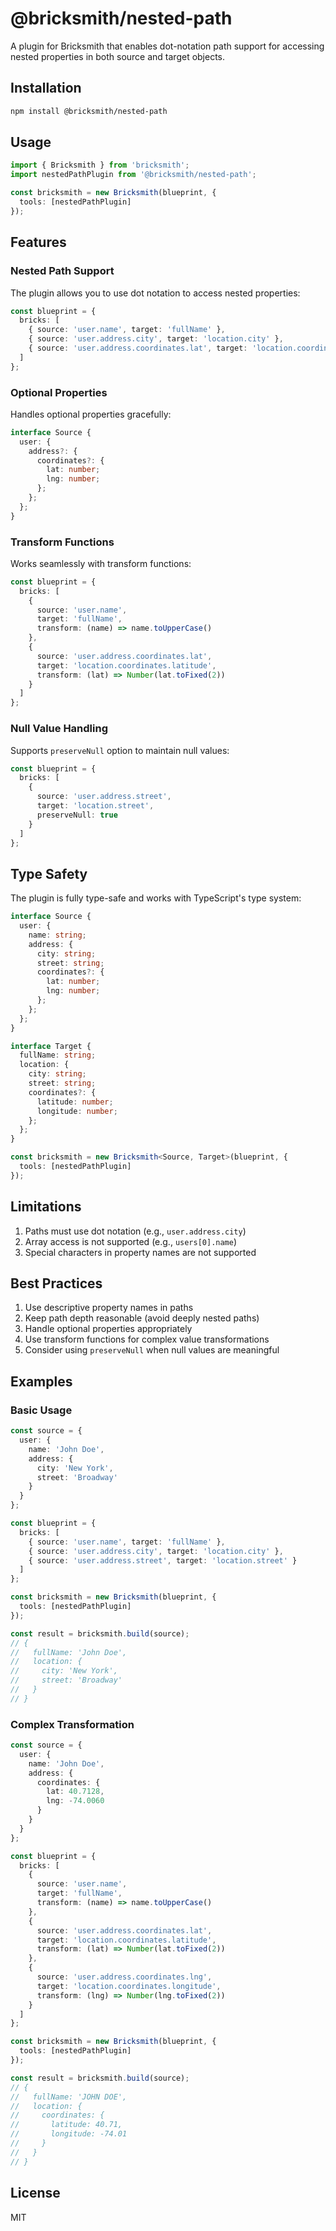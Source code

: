 # @bricksmith/nested-path

A plugin for Bricksmith that enables dot-notation path support for accessing nested properties in both source and target objects.

## Installation

```bash
npm install @bricksmith/nested-path
```

## Usage

```typescript
import { Bricksmith } from 'bricksmith';
import nestedPathPlugin from '@bricksmith/nested-path';

const bricksmith = new Bricksmith(blueprint, {
  tools: [nestedPathPlugin]
});
```

## Features

### Nested Path Support

The plugin allows you to use dot notation to access nested properties:

```typescript
const blueprint = {
  bricks: [
    { source: 'user.name', target: 'fullName' },
    { source: 'user.address.city', target: 'location.city' },
    { source: 'user.address.coordinates.lat', target: 'location.coordinates.latitude' }
  ]
};
```

### Optional Properties

Handles optional properties gracefully:

```typescript
interface Source {
  user: {
    address?: {
      coordinates?: {
        lat: number;
        lng: number;
      };
    };
  };
}
```

### Transform Functions

Works seamlessly with transform functions:

```typescript
const blueprint = {
  bricks: [
    { 
      source: 'user.name', 
      target: 'fullName',
      transform: (name) => name.toUpperCase()
    },
    {
      source: 'user.address.coordinates.lat',
      target: 'location.coordinates.latitude',
      transform: (lat) => Number(lat.toFixed(2))
    }
  ]
};
```

### Null Value Handling

Supports `preserveNull` option to maintain null values:

```typescript
const blueprint = {
  bricks: [
    { 
      source: 'user.address.street', 
      target: 'location.street',
      preserveNull: true
    }
  ]
};
```

## Type Safety

The plugin is fully type-safe and works with TypeScript's type system:

```typescript
interface Source {
  user: {
    name: string;
    address: {
      city: string;
      street: string;
      coordinates?: {
        lat: number;
        lng: number;
      };
    };
  };
}

interface Target {
  fullName: string;
  location: {
    city: string;
    street: string;
    coordinates?: {
      latitude: number;
      longitude: number;
    };
  };
}

const bricksmith = new Bricksmith<Source, Target>(blueprint, {
  tools: [nestedPathPlugin]
});
```

## Limitations

1. Paths must use dot notation (e.g., `user.address.city`)
2. Array access is not supported (e.g., `users[0].name`)
3. Special characters in property names are not supported

## Best Practices

1. Use descriptive property names in paths
2. Keep path depth reasonable (avoid deeply nested paths)
3. Handle optional properties appropriately
4. Use transform functions for complex value transformations
5. Consider using `preserveNull` when null values are meaningful

## Examples

### Basic Usage

```typescript
const source = {
  user: {
    name: 'John Doe',
    address: {
      city: 'New York',
      street: 'Broadway'
    }
  }
};

const blueprint = {
  bricks: [
    { source: 'user.name', target: 'fullName' },
    { source: 'user.address.city', target: 'location.city' },
    { source: 'user.address.street', target: 'location.street' }
  ]
};

const bricksmith = new Bricksmith(blueprint, {
  tools: [nestedPathPlugin]
});

const result = bricksmith.build(source);
// {
//   fullName: 'John Doe',
//   location: {
//     city: 'New York',
//     street: 'Broadway'
//   }
// }
```

### Complex Transformation

```typescript
const source = {
  user: {
    name: 'John Doe',
    address: {
      coordinates: {
        lat: 40.7128,
        lng: -74.0060
      }
    }
  }
};

const blueprint = {
  bricks: [
    {
      source: 'user.name',
      target: 'fullName',
      transform: (name) => name.toUpperCase()
    },
    {
      source: 'user.address.coordinates.lat',
      target: 'location.coordinates.latitude',
      transform: (lat) => Number(lat.toFixed(2))
    },
    {
      source: 'user.address.coordinates.lng',
      target: 'location.coordinates.longitude',
      transform: (lng) => Number(lng.toFixed(2))
    }
  ]
};

const bricksmith = new Bricksmith(blueprint, {
  tools: [nestedPathPlugin]
});

const result = bricksmith.build(source);
// {
//   fullName: 'JOHN DOE',
//   location: {
//     coordinates: {
//       latitude: 40.71,
//       longitude: -74.01
//     }
//   }
// }
```

## License

MIT 